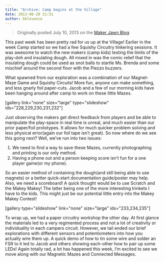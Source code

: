 ```yaml
---
title: "Archive: Camp begins at the Village"
date: 2013-06-20 21:51
author: bklevence
---
```

<blockquote>Originally posted July 10, 2013 on the <a href="http://makerjawn.org/blog/2013/07/10/camp-begins-at-the-village/">Maker Jawn Blog</a>:</blockquote>
This past week has been pretty rad for us up at the Village! Earlier in the week Camp started so we had a few Squishy Circuitry tinkering sessions. It was awesome to watch the new makers (camp kids) testing the limits of the play-doh and insulating dough. All mixed in was the comic relief that the insulating dough could be used as snot balls to startle Ms. Brenda and some mischief around the second floor with the Piezzo buzzers.

What spawned from our exploration was a combination of our Magnet-Maze Game and Squishy Circuits! More fun, anyone can make something, and less gnarly foil paper-cuts. Jacob and a few of our morning kids have been hanging around after camp to work on these little Mazes.

[gallery link="none" size="large" type="slideshow" ids="228,229,230,231,232"]

Just observing the makers get direct feedback from players and be able to manipulate the play-space in real time is unreal, and much easier than our prior paper/foil prototypes. It allows for much quicker problem solving and less physical error(again our foil tape isn’t great). So now where do we see this going next? Well, we’ve run into two issues:
<ol>
 	<li>We need to find a way to save these Mazes, currently photographing and printing is our only method.</li>
 	<li>Having a phone out and a person keeping score isn’t fun for a one player game(or my phone).</li>
</ol>
So an easier method of containing the dough(and still being able to use magnets) or a better quick-start documentation guide/poster may help. Also, we need a scoreboard! A quick thought would be to use Scratch and the Makey Makey! The latter being one of the more interesting trinkets I have to the kids. This might just be our potential little entry into the Makey Makey Contest!

[gallery type="slideshow" link="none" size="large" ids="233,234,235"]

To wrap up, we had a paper circuitry workshop the other day. At first glance the materials led to a very regimented process and not a lot of creativity or individuality in each campers circuit. However, we tail ended our brief explorations with different sensors and potentiometers into how you actually wire them up. A quick demo of how to tin some wire and solder an FSR to it led to Jacob and others showing each-other how to pair up some LEDs! Again totally rad, a lot has happened this week, I’m excited to see we move along with our Magnetic Mazes and Connected Messages.
